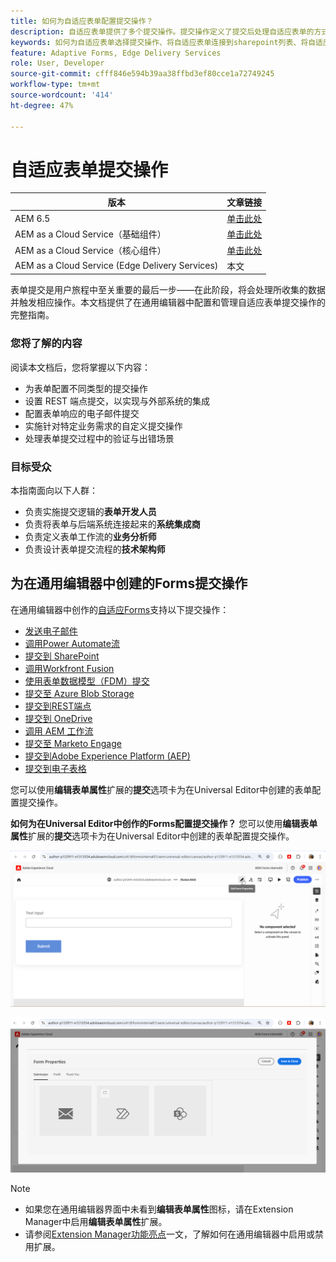 ```yaml
---
title: 如何为自适应表单配置提交操作？
description: 自适应表单提供了多个提交操作。提交操作定义了提交后处理自适应表单的方式。您可以使用内置的提交操作或创建您自己的提交操作。
keywords: 如何为自适应表单选择提交操作、将自适应表单连接到sharepoint列表、将自适应表单连接到sharepoint文档库、将自适应表单连接到表单数据模型(FDM)
feature: Adaptive Forms, Edge Delivery Services
role: User, Developer
source-git-commit: cfff846e594b39aa38ffbd3ef80cce1a72749245
workflow-type: tm+mt
source-wordcount: '414'
ht-degree: 47%

---
```


# 自适应表单提交操作

| 版本 | 文章链接 |
|---------|-----------------------------|
| AEM 6.5 | [单击此处](https://experienceleague.adobe.com/docs/experience-manager-65/forms/adaptive-forms-basic-authoring/configuring-submit-actions.html) |
| AEM as a Cloud Service（基础组件） | [单击此处](/help/forms/configuring-submit-actions.md) |
| AEM as a Cloud Service（核心组件） | [单击此处](/help/forms/configure-submit-actions-core-components.md) |
| AEM as a Cloud Service (Edge Delivery Services) | 本文 |


表单提交是用户旅程中至关重要的最后一步——在此阶段，将会处理所收集的数据并触发相应操作。本文档提供了在通用编辑器中配置和管理自适应表单提交操作的完整指南。

### 您将了解的内容

阅读本文档后，您将掌握以下内容：

- 为表单配置不同类型的提交操作
- 设置 REST 端点提交，以实现与外部系统的集成
- 配置表单响应的电子邮件提交
- 实施针对特定业务需求的自定义提交操作
- 处理表单提交过程中的验证与出错场景

### 目标受众

本指南面向以下人群：

- 负责实施提交逻辑的&#x200B;**表单开发人员**
- 负责将表单与后端系统连接起来的&#x200B;**系统集成商**
- 负责定义表单工作流的&#x200B;**业务分析师**
- 负责设计表单提交流程的&#x200B;**技术架构师**

## 为在通用编辑器中创建的Forms提交操作

在通用编辑器中创作的[自适应Forms](/help/edge/docs/forms/universal-editor/create-forms.md)支持以下提交操作：

- [发送电子邮件](/help/forms/configure-submit-action-send-email.md)
- [调用Power Automate流](/help/forms/forms-microsoft-power-automate-integration.md)
- [提交到 SharePoint](/help/forms/configure-submit-action-sharepoint.md)
- [调用Workfront Fusion](/help/forms/submit-adaptive-form-to-workfront-fusion.md)
- [使用表单数据模型（FDM）提交](/help/forms/integrate-adaptive-form-with-fdm.md)
- [提交至 Azure Blob Storage](/help/forms/configure-submit-action-azure-blob-storage.md)
- [提交到REST端点](/help/forms/configure-submit-action-restpoint.md)
- [提交到 OneDrive](/help/forms/configure-submit-action-onedrive.md)
- [调用 AEM 工作流](/help/forms/configure-submit-action-workflow.md)
- [提交至 Marketo Engage](/help/forms/submit-adaptive-form-to-marketo-engage.md)
- [提交到Adobe Experience Platform (AEP)](/help/forms/aem-forms-aep-connector.md)
- [提交到电子表格](/help/forms/forms-submission-service.md)

<!--You can also submit an Adaptive Form in the Universal Editor to other storage or CRM integrations:

* [Connect Adaptive Form to Salesforce](/help/forms/aem-forms-salesforce-integration.md)
* [Connect an Adaptive Form to Microsoft&reg; Dynamics OData](/help/forms/ms-dynamics-odata-configuration.md)-->

您可以使用&#x200B;**编辑表单属性**&#x200B;扩展的&#x200B;**提交**&#x200B;选项卡为在Universal Editor中创建的表单配置提交操作。

**如何为在Universal Editor中创作的Forms配置提交操作？**
您可以使用&#x200B;**编辑表单属性**&#x200B;扩展的&#x200B;**提交**&#x200B;选项卡为在Universal Editor中创建的表单配置提交操作。

![表单属性图标](/help/forms/assets/ue-form-properties-icon.png)

![通用编辑器表单属性](/help/forms/assets/ue-form-properties.png)

>[!NOTE]
>
> - 如果您在通用编辑器界面中未看到&#x200B;**编辑表单属性**&#x200B;图标，请在Extension Manager中启用&#x200B;**编辑表单属性**&#x200B;扩展。
> - 请参阅[Extension Manager功能亮点](https://developer.adobe.com/uix/docs/extension-manager/feature-highlights/#enablingdisabling-extensions)一文，了解如何在通用编辑器中启用或禁用扩展。



